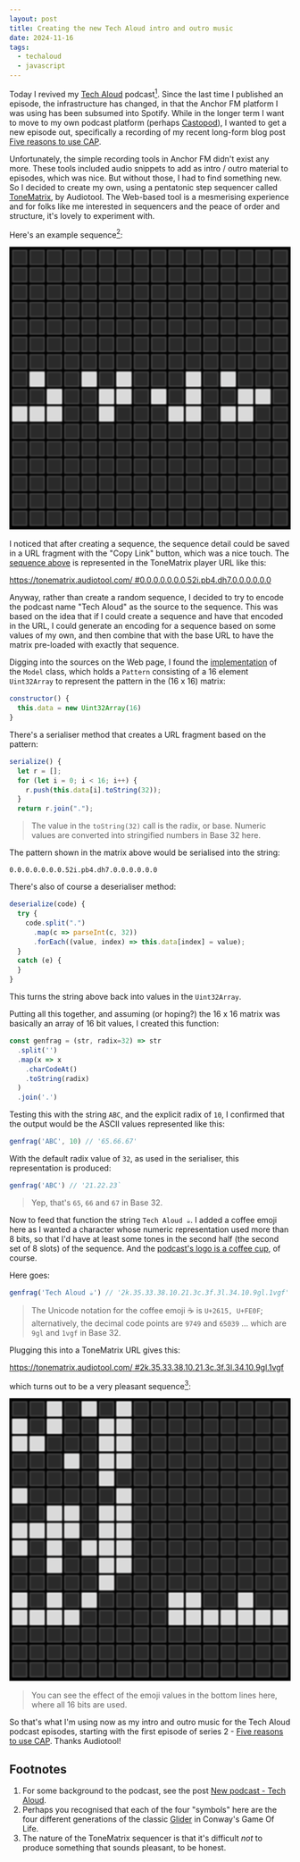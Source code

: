 ```yaml
---
layout: post
title: Creating the new Tech Aloud intro and outro music
date: 2024-11-16
tags:
  - techaloud
  - javascript
---
```

Today I revived my [Tech Aloud][1] podcast[<sup>1</sup>](#footnotes). Since the last time I published an episode, the infrastructure has changed, in that the Anchor FM platform I was using has been subsumed into Spotify. While in the longer term I want to move to my own podcast platform (perhaps [Castopod][3]), I wanted to get a new episode out, specifically a recording of my recent long-form blog post [Five reasons to use CAP][4].

Unfortunately, the simple recording tools in Anchor FM didn't exist any more. These tools included audio snippets to add as intro / outro material to episodes, which was nice. But without those, I had to find something new. So I decided to create my own, using a pentatonic step sequencer called [ToneMatrix][4], by Audiotool. The Web-based tool is a mesmerising experience and for folks like me interested in sequencers and the peace of order and structure, it's lovely to experiment with.

Here's an example sequence[<sup>2</sup>](#footnotes):

![A ToneMatrix 16x16 grid with a sequence encoded](/images/2024/11/tonematrix-glider.png)

I noticed that after creating a sequence, the sequence detail could be saved in a URL fragment with the "Copy Link" button, which was a nice touch. The [sequence above][5] is represented in the ToneMatrix player URL like this:

[https://tonematrix.audiotool.com/
#0.0.0.0.0.0.0.52i.pb4.dh7.0.0.0.0.0.0](https://tonematrix.audiotool.com/#0.0.0.0.0.0.0.52i.pb4.dh7.0.0.0.0.0.0)

Anyway, rather than create a random sequence, I decided to try to encode the podcast name "Tech Aloud" as the source to the sequence. This was based on the idea that if I could create a sequence and have that encoded in the URL, I could generate an encoding for a sequence based on some values of my own, and then combine that with the base URL to have the matrix pre-loaded with exactly that sequence.

Digging into the sources on the Web page, I found the [implementation][7] of the `Model` class, which holds a `Pattern` consisting of a 16 element `Uint32Array` to represent the pattern in the (16 x 16) matrix:

```javascript
constructor() {
  this.data = new Uint32Array(16)
}
```

There's a serialiser method that creates a URL fragment based on the pattern:

```javascript
serialize() {
  let r = [];
  for (let i = 0; i < 16; i++) {
    r.push(this.data[i].toString(32));
  }
  return r.join(".");
```

> The value in the `toString(32)` call is the radix, or base. Numeric values are converted into stringified numbers in Base 32 here.

The pattern shown in the matrix above would be serialised into the string:

```text
0.0.0.0.0.0.0.52i.pb4.dh7.0.0.0.0.0.0
```

There's also of course a deserialiser method:

```javascript
deserialize(code) {
  try {
    code.split(".")
      .map(c => parseInt(c, 32))
      .forEach((value, index) => this.data[index] = value);
  }
  catch (e) {
  }
}
```

This turns the string above back into values in the `Uint32Array`.

Putting all this together, and assuming (or hoping?) the 16 x 16 matrix was basically an array of 16 bit values, I created this function:

```javascript
const genfrag = (str, radix=32) => str
  .split('')
  .map(x => x
    .charCodeAt()
    .toString(radix)
  )
  .join('.')
```

Testing this with the string `ABC`, and the explicit radix of `10`, I confirmed that the output would be the ASCII values represented like this:

```javascript
genfrag('ABC', 10) // '65.66.67'
```

With the default radix value of `32`, as used in the serialiser, this representation is produced:

```javascript
genfrag('ABC') // '21.22.23`
```

> Yep, that's `65`, `66` and `67` in Base 32.

Now to feed that function the string `Tech Aloud ☕`. I added a coffee emoji here as I wanted a character whose numeric representation used more than 8 bits, so that I'd have at least some tones in the second half (the second set of 8 slots) of the sequence. And the [podcast's logo is a coffee cup][8], of course.

Here goes:

```javascript
genfrag('Tech Aloud ☕️') // '2k.35.33.38.10.21.3c.3f.3l.34.10.9gl.1vgf'
```

> The Unicode notation for the coffee emoji ☕ is `U+2615, U+FE0F`; alternatively, the decimal code points are `9749` and `65039` ... which are `9gl` and `1vgf` in Base 32.

Plugging this into a ToneMatrix URL gives this:

[https://tonematrix.audiotool.com/
#2k.35.33.38.10.21.3c.3f.3l.34.10.9gl.1vgf](https://tonematrix.audiotool.com/#2k.35.33.38.10.21.3c.3f.3l.34.10.9gl.1vgf)

which turns out to be a very pleasant sequence[<sup>3</sup>](#footnotes):

![Another ToneMatrix 16x16 grid with the "Tech Aloud ☕️" sequence encoded](/images/2024/11/tonematrix-tech-aloud.png)

> You can see the effect of the emoji values in the bottom lines here, where all 16 bits are used.

So that's what I'm using now as my intro and outro music for the Tech Aloud podcast episodes, starting with the first episode of series 2 - [Five reasons to use CAP][1]. Thanks Audiotool!

<a name="footnotes"></a>
## Footnotes

1. For some background to the podcast, see the post [New podcast - Tech Aloud][2].
2. Perhaps you recognised that each of the four "symbols" here are the four different generations of the classic [Glider][6] in Conway's Game Of Life.
3. The nature of the ToneMatrix sequencer is that it's difficult _not_ to produce something that sounds pleasant, to be honest.


[1]: https://creators.spotify.com/pod/show/tech-aloud/episodes/Five-reasons-to-use-CAP---DJ-Adams---07-Nov-2024-e2r2lth
[2]: /blog/posts/2019/09/17/new-podcast-tech-aloud/
[3]: https://castopod.org/
[4]: https://tonematrix.audiotool.com
[5]: https://tonematrix.audiotool.com/#0.0.0.0.0.0.0.52i.pb4.dh7.0.0.0.0.0.0
[6]: https://en.wikipedia.org/wiki/Glider_(Conway%27s_Game_of_Life)
[7]: https://tonematrix.audiotool.com/bin/tonematrix/model.js
[8]: /images/2019/09/tech-aloud.jpeg
